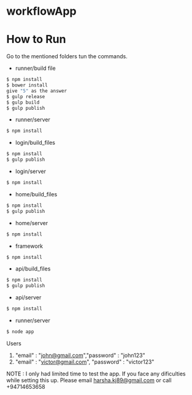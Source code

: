 # workflowApp

# How to Run

Go to the mentioned folders tun the commands.
  - runner/build file
```sh
$ npm install
$ bower install
give "5" as the answer
$ gulp release
$ gulp build
$ gulp publish
```
 - runner/server
```sh
$ npm install
```
- login/build_files
```sh
$ npm install
$ gulp publish
```
 - login/server
```sh
$ npm install
```
 - home/build_files
```sh
$ npm install
$ gulp publish
```
 - home/server
```sh
$ npm install
```
 - framework
```sh
$ npm install
```
 - api/build_files
```sh
$ npm install
$ gulp publish
```
 - api/server
```sh
$ npm install
```
 - runner/server
```sh
$ node app
```	
Users

1. "email" : "john@gmail.com","password" : "john123"
2. "email" : "victor@gmail.com", "password" : "victor123"


NOTE : I only had limited time to test the app. If you face any dificulties while setting this up. Please email harsha.kj89@gmail.com or call +94714653658
